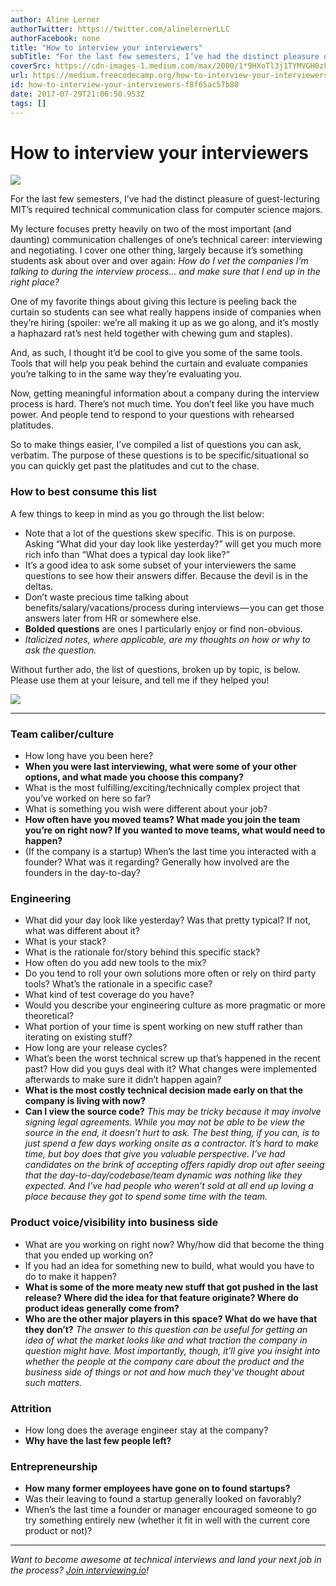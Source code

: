 ```yaml
---
author: Aline Lerner
authorTwitter: https://twitter.com/alinelernerLLC
authorFacebook: none
title: "How to interview your interviewers"
subTitle: "For the last few semesters, I’ve had the distinct pleasure of guest-lecturing MIT’s required technical communication class for computer s..."
coverSrc: https://cdn-images-1.medium.com/max/2000/1*9HXoTl3j1TYMVGH0zkGNJg.jpeg
url: https://medium.freecodecamp.org/how-to-interview-your-interviewers-f8f65ac57b80
id: how-to-interview-your-interviewers-f8f65ac57b80
date: 2017-07-29T21:06:50.953Z
tags: []
---
```

# How to interview your interviewers







![](https://cdn-images-1.medium.com/max/2000/1*9HXoTl3j1TYMVGH0zkGNJg.jpeg)







For the last few semesters, I’ve had the distinct pleasure of guest-lecturing MIT’s required technical communication class for computer science majors.

My lecture focuses pretty heavily on two of the most important (and daunting) communication challenges of one’s technical career: interviewing and negotiating. I cover one other thing, largely because it’s something students ask about over and over again: _How do I vet the companies I’m talking to during the interview process… and make sure that I end up in the right place?_

One of my favorite things about giving this lecture is peeling back the curtain so students can see what really happens inside of companies when they’re hiring (spoiler: we’re all making it up as we go along, and it’s mostly a haphazard rat’s nest held together with chewing gum and staples).

And, as such, I thought it’d be cool to give you some of the same tools. Tools that will help you peak behind the curtain and evaluate companies you’re talking to in the same way they’re evaluating you.

Now, getting meaningful information about a company during the interview process is hard. There’s not much time. You don’t feel like you have much power. And people tend to respond to your questions with rehearsed platitudes.

So to make things easier, I’ve compiled a list of questions you can ask, verbatim. The purpose of these questions is to be specific/situational so you can quickly get past the platitudes and cut to the chase.

### How to best consume this list

A few things to keep in mind as you go through the list below:

*   Note that a lot of the questions skew specific. This is on purpose. Asking “What did your day look like yesterday?” will get you much more rich info than “What does a typical day look like?”
*   It’s a good idea to ask some subset of your interviewers the same questions to see how their answers differ. Because the devil is in the deltas.
*   Don’t waste precious time talking about benefits/salary/vacations/process during interviews — you can get those answers later from HR or somewhere else.
*   **Bolded questions** are ones I particularly enjoy or find non-obvious.
*   _Italicized notes, where applicable, are my thoughts on how or why to ask the question._

Without further ado, the list of questions, broken up by topic, is below. Please use them at your leisure, and tell me if they helped you!



![](https://cdn-images-1.medium.com/max/1600/1*PFxIOzE33HOsEPV-drwKqw.jpeg)













* * *







### Team caliber/culture

*   How long have you been here?
*   **When you were last interviewing, what were some of your other options, and what made you choose this company?**
*   What is the most fulfilling/exciting/technically complex project that you’ve worked on here so far?
*   What is something you wish were different about your job?
*   **How often have you moved teams? What made you join the team you’re on right now? If you wanted to move teams, what would need to happen?**
*   (If the company is a startup) When’s the last time you interacted with a founder? What was it regarding? Generally how involved are the founders in the day-to-day?

### Engineering

*   What did your day look like yesterday? Was that pretty typical? If not, what was different about it?
*   What is your stack?
*   What is the rationale for/story behind this specific stack?
*   How often do you add new tools to the mix?
*   Do you tend to roll your own solutions more often or rely on third party tools? What’s the rationale in a specific case?
*   What kind of test coverage do you have?
*   Would you describe your engineering culture as more pragmatic or more theoretical?
*   What portion of your time is spent working on new stuff rather than iterating on existing stuff?
*   How long are your release cycles?
*   What’s been the worst technical screw up that’s happened in the recent past? How did you guys deal with it? What changes were implemented afterwards to make sure it didn’t happen again?
*   **What is the most costly technical decision made early on that the company is living with now?**
*   **Can I view the source code?** _This may be tricky because it may involve signing legal agreements. While you may not be able to be view the source in the end, it doesn’t hurt to ask. The best thing, if you can, is to just spend a few days working onsite as a contractor. It’s hard to make time, but boy does that give you valuable perspective. I’ve had candidates on the brink of accepting offers rapidly drop out after seeing that the day-to-day/codebase/team dynamic was nothing like they expected. And I’ve had people who weren’t sold at all end up loving a place because they got to spend some time with the team._

### Product voice/visibility into business side

*   What are you working on right now? Why/how did that become the thing that you ended up working on?
*   If you had an idea for something new to build, what would you have to do to make it happen?
*   **What is some of the more meaty new stuff that got pushed in the last release? Where did the idea for that feature originate? Where do product ideas generally come from?**
*   **Who are the other major players in this space? What do we have that they don’t?** _The answer to this question can be useful for getting an idea of what the market looks like and what traction the company in question might have. Most importantly, though, it’ll give you insight into whether the people at the company care about the product and the business side of things or not and how much they’ve thought about such matters._

### Attrition

*   How long does the average engineer stay at the company?
*   **Why have the last few people left?**

### Entrepreneurship

*   **How many former employees have gone on to found startups?**
*   Was their leaving to found a startup generally looked on favorably?
*   When’s the last time a founder or manager encouraged someone to go try something entirely new (whether it fit in well with the current core product or not)?











* * *







_Want to become awesome at technical interviews and land your next job in the process?_ [_Join interviewing.io_](http://www.interviewing.io)_!_








